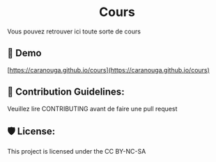 <h1 align="center" id="title">Cours</h1>

<p id="description">Vous pouvez retrouver ici toute sorte de cours</p>

<h2>🚀 Demo</h2>

[https://caranouga.github.io/cours](https://caranouga.github.io/cours)

<h2>🍰 Contribution Guidelines:</h2>

Veuillez lire CONTRIBUTING avant de faire une pull request

<h2>🛡️ License:</h2>

This project is licensed under the CC BY-NC-SA
